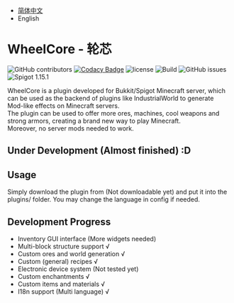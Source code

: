 * [简体中文][1]  
* English

# WheelCore - 轮芯

![GitHub contributors](https://img.shields.io/github/contributors/czm23333/IndustrialWorld)
[![Codacy Badge](https://api.codacy.com/project/badge/Grade/7ed7dc549a7e4212b193716ecced0773)](https://app.codacy.com/manual/czm23333/IndustrialWorld?utm_source=github.com&utm_medium=referral&utm_content=czm23333/IndustrialWorld&utm_campaign=Badge_Grade_Dashboard)
![license](https://img.shields.io/github/license/czm23333/IndustrialWorld)
![Build](https://github.com/czm23333/IndustrialWorld/workflows/Build/badge.svg)
![GitHub issues](https://img.shields.io/github/issues/czm23333/IndustrialWorld)
![Spigot 1.15.1](https://img.shields.io/badge/spigot-1.16.5-blue)

WheelCore is a plugin developed for Bukkit/Spigot Minecraft server, which can be used as the backend of plugins like IndustrialWorld to generate Mod-like effects on Minecraft servers.  
The plugin can be used to offer more ores, machines, cool weapons and strong armors, creating a brand new way to play Minecraft.   
Moreover, no server mods needed to work.

## Under Development (Almost finished) :D  

## Usage
Simply download the plugin from (Not downloadable yet) and put it into the plugins/ folder.
You may change the language in config if needed.

## Development Progress  
* Inventory GUI interface (More widgets needed)
* Multi-block structure support √
* Custom ores and world generation √
* Custom (general) recipes √
* Electronic device system (Not tested yet)
* Custom enchantments √
* Custom items and materials √
* I18n support (Multi language) √

[1]: https://github.com/czm23333/IndustrialWorld/
